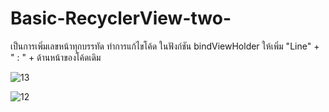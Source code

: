 # Basic-RecyclerView-two-

เป็นการเพิ่มเลขหน้าทุกบรรทัด ทำการแก้ไขโค้ด ในฟังก์ชัน bindViewHolder ให้เพิ่ม "Line" + " : " + ด้านหน้าของโค้ดเดิม


![13](https://user-images.githubusercontent.com/110089122/186093246-94644591-aae3-4e71-bb68-f943cb08100a.png)

![12](https://user-images.githubusercontent.com/110089122/186093270-e67dd1a4-f142-4f4b-a69b-e674644652f2.png)
